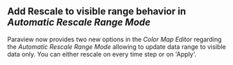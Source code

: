## Add Rescale to visible range behavior in _Automatic Rescale Range Mode_

Paraview now provides two new options in the _Color Map Editor_ regarding the _Automatic Rescale Range Mode_ allowing to update data range to visible data only. You can either rescale on every time step or on 'Apply'.
